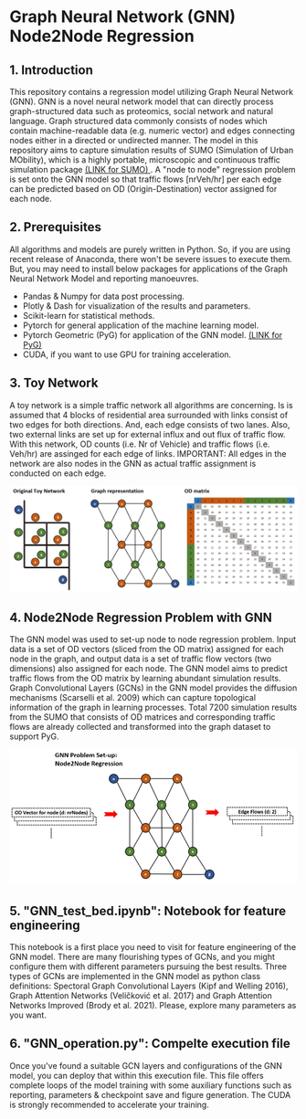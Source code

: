 # Graph Neural Network (GNN) Node2Node Regression

## 1. Introduction
This repository contains a regression model utilizing Graph Neural Network (GNN). GNN is a novel neural network model that can directly process graph-structured data such as proteomics, social network and natural language. Graph structured data commonly consists of nodes which contain machine-readable data (e.g. numeric vector) and edges connecting nodes either in a directed or undirected manner. The model in this repository aims to capture simulation results of SUMO (Simulation of Urban MObility), which is a highly portable, microscopic and continuous traffic simulation package <a href= "https://sumo.dlr.de/docs/index.html"> (LINK for SUMO) </a>. A "node to node" regression problem is set onto the GNN model so that traffic flows [nrVeh/hr] per each edge can be predicted based on OD (Origin-Destination) vector assigned for each node.

## 2. Prerequisites
All algorithms and models are purely written in Python. So, if you are using recent release of Anaconda, there won't be severe issues to execute them. But, you may need to install below packages for applications of the Graph Neural Network Model and reporting manoeuvres.</br>
+ Pandas & Numpy for data post processing.
+ Plotly & Dash for visualization of the results and parameters.
+ Scikit-learn for statistical methods.
+ Pytorch for general application of the machine learning model.
+ Pytorch Geometric (PyG) for application of the GNN model. <a href= "https://pytorch-geometric.readthedocs.io/en/latest/index.html"> (LINK for PyG) </a>
+ CUDA, if you want to use GPU for training acceleration.

## 3. Toy Network
A toy network is a simple traffic network all algorithms are concerning. Is is assumed that 4 blocks of residential area surrounded with links consist of two edges for both directions. And, each edge consists of two lanes. Also, two external links are set up for external influx and out flux of traffic flow. With this network, OD counts (i.e. Nr of Vehicle) and traffic flows (i.e. Veh/hr) are assinged for each edge of links. IMPORTANT: All edges in the network are also nodes in the GNN as actual traffic assignment is conducted on each edge.</br>

<p align="center"><img src="https://github.com/hosig0204/Graph_Neural_Network_OD2FLOW/blob/971b1b3c3b269545a261b3b61886f5cfb6947739/static/images/graphDefinition.jpg" width="800"></p>

## 4. Node2Node Regression Problem with GNN
The GNN model was used to set-up node to node regression problem. Input data is a set of OD vectors (sliced from the OD matrix) assigned for each node in the graph, and output data is a set of traffic flow vectors (two dimensions) also assigned for each node. The GNN model aims to predict traffic flows from the OD matrix by learning abundant simulation results. Graph Convolutional Layers (GCNs) in the GNN model provides the diffusion mechanisms (Scarselli et al. 2009) which can capture topological information of the graph in learning processes. Total 7200 simulation results from the SUMO that consists of OD matrices and corresponding traffic flows are already collected and transformed into the graph dataset to support PyG.

<p align="center"><img src="https://github.com/hosig0204/Graph_Neural_Network_OD2FLOW/blob/971b1b3c3b269545a261b3b61886f5cfb6947739/static/images/gnnDefinition_node2node.jpg" width="800"></p>

## 5. "GNN_test_bed.ipynb": Notebook for feature engineering
This notebook is a first place you need to visit for feature engineering of the GNN model. There are many flourishing types of GCNs, and you might configure them with different parameters pursuing the best results. Three types of GCNs are implemented in the GNN model as python class definitions: Spectoral Graph Convolutional Layers (Kipf and Welling 2016), Graph Attention Networks (Veličković et al. 2017) and  Graph Attention Networks Improved (Brody et al. 2021). Please, explore many parameters as you want.

## 6. "GNN_operation.py": Compelte execution file
Once you've found a suitable GCN layers and configurations of the GNN model, you can deploy that within this execution file. This file offers complete loops of the model training with some auxiliary functions such as reporting, parameters & checkpoint save and figure generation. The CUDA is strongly recommended to accelerate your training. 
